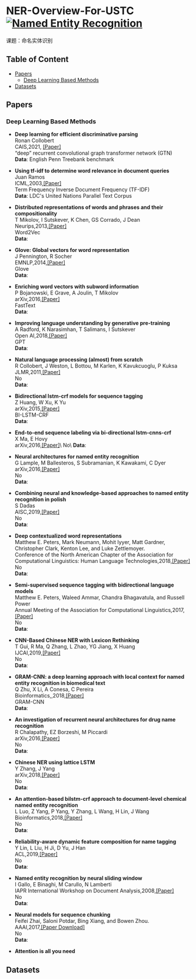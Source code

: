 # NER-Overview-For-USTC [![Named Entity Recognition](https://cdn.rawgit.com/sindresorhus/awesome/d7305f38d29fed78fa85652e3a63e154dd8e8829/media/badge.svg)]()

课题：命名实体识别

## Table of Content

* [Papers](#papers)
	* [Deep Learning Based Methods](#deep-learn)
* [Datasets](#datasets)

## <a name="papers"></a> Papers
### <a name="deep-learn"></a> Deep Learning Based Methods
* **Deep learning for efficient discriminative parsing**\
Ronan Collobert \
CAIS,2021, [[Paper]](http://proceedings.mlr.press/v15/collobert11a/collobert11a.pdf) \
“deep” recurrent convolutional graph transformer network (GTN)\
**Data**: English Penn Treebank benchmark 

* **Using tf-idf to determine word relevance in document queries**\
Juan Ramos\
ICML,2003,[[Paper]](https://citeseerx.ist.psu.edu/document?repid=rep1&type=pdf&doi=b3bf6373ff41a115197cb5b30e57830c16130c2c)\
Term Frequency Inverse Document Frequency (TF-IDF) \
**Data**: LDC's United Nations Parallel Text Corpus 

* **Distributed representations of words and phrases and their compositionality**\
T Mikolov, I Sutskever, K Chen, GS Corrado, J Dean\
Neurips,2013,[[Paper]](https://proceedings.neurips.cc/paper/2013/file/9aa42b31882ec039965f3c4923ce901b-Paper.pdf)\
Word2Vec\
**Data**: 

* **Glove: Global vectors for word representation**\
J Pennington, R Socher \
EMNLP,2014,[[Paper]](https://aclanthology.org/D14-1162.pdf)\
Glove\
**Data**: 

* **Enriching word vectors with subword information**\
P Bojanowski, E Grave, A Joulin, T Mikolov \
arXiv,2016,[[Paper]](https://watermark.silverchair.com/tacl_a_00051.pdf?token=AQECAHi208BE49Ooan9kkhW_Ercy7Dm3ZL_9Cf3qfKAc485ysgAAA0UwggNBBgkqhkiG9w0BBwagggMyMIIDLgIBADCCAycGCSqGSIb3DQEHATAeBglghkgBZQMEAS4wEQQM0pRH-n0SqGDKAqtmAgEQgIIC-GdURUK9eV68GnUGW1DbwNs43Z4i8CmnShgAGkFOuc1Tn6q77raZoA2PUYeCL8GgCJuyo6tPhgl676lm5X_8MuSgERORCKjpvpxVo_pAn-ReBClQINiLw8SX5BtsyDHe676OP5_1HDZOvgnJmxitwe9T8m7semHulpGi0RmPEBODEAoR7fT2Yw6SsN-rTvdBKPHmDDT9bfbcURhPGOz3AYjKVmpEdqPdMtStFKxUmEnpZrjRlhnN_VKEc16CutXYo7MbPFlRJ43E-V8kNre_UntTp36168wipjd27kUU2rDxilHouHXnpbooG_oBECGTyjeS1Y2q5AQLTS2c65o3dJbGKb2lj2-teTXA9iatzXv26E9Cye8e9lFuA2aenirCb-PgQQGhEYHIc0HRRuVXM5ZdKltN5se_aF5spqHbgwFUIs6XFFJk5OHQMa2Rfs5qZZLfy7Bpm6uzY3ngqcWkee13WJuXfMM46fxHnd_2HvKxUVm8chHSL0L98fc4ZmZuwPjt2cmJLOU2jmy7YD1TSyShgZmnIrpYog0Mww1jiUmo2qTmC4VcO2uH5z3PE_fXMJKNNfuKWuEfm5oFZ6vvXG9qP2mVYr8xtBnBN62SMJIoeMLeSSpRw1tUPXGLAbCYEyOCr2IcImMrbr36rkdRM6i505gpdUVCD9JqFgA3ulNTLTl6qzqxiEaqxcnrDr1jDEezKlZpYm4EfjyOfydOs6wthiGLi_4Y2DvXlXRuqMiQrjGRDyvmpl2b9OoIz_lCryuGoUHksoGcRUraRHU2sY9Sp5yHNk-Oe-UcQG6SxwDACuP4aLJkMteeF-1Wo92BkYCwiL6YQnOIoJMfPQPWgItm_ucNh9gqeEFcFFuDrmV4WnawkNpu7K98TirXsAeVhhFD2emlij1f1xrTu6t5OEIyT4nqM3Cj1_rlVje1mU7EAXu6RSOm3DwhIGhZWZNIVIs28OHmGv0BlrlQFlVoWYQUUE5IHIq4mu8jvn8l3-Clk9ixI_OBFM0)\
FastText\
**Data**: 

* **Improving language understanding by generative pre-training**\
A Radford, K Narasimhan, T Salimans, I Sutskever \
Open AI,2018,[[Paper]](https://aclanthology.org/D14-1162.pdf)\
GPT\
**Data**: 

* **Natural language processing (almost) from scratch**\
R Collobert, J Weston, L Bottou, M Karlen, K Kavukcuoglu, P Kuksa \
JLMR,2011,[[Paper]](https://www.jmlr.org/papers/volume12/collobert11a/collobert11a.pdf)\
No\
**Data**: 

* **Bidirectional lstm-crf models for sequence tagging**\
Z Huang, W Xu, K Yu \
arXiv,2015,[[Paper]](https://arxiv.org/pdf/1508.01991.pdf)\
BI-LSTM-CRF\
**Data**: 

* **End-to-end sequence labeling via bi-directional lstm-cnns-crf**\
X Ma, E Hovy \
arXiv,2016,[[Paper]](https://arxiv.org/pdf/1603.01354.pdf')\
No\
**Data**: 

* **Neural architectures for named entity recognition**\
G Lample, M Ballesteros, S Subramanian, K Kawakami, C Dyer \
arXiv,2016,[[Paper]](https://arxiv.org/pdf/1603.01360.pdf)\
No\
**Data**: 

* **Combining neural and knowledge-based approaches to named entity recognition in polish**\
S Dadas \
AISC,2019,[[Paper]](https://arxiv.org/pdf/1811.10418)\
No\
**Data**: 

* **Deep contextualized word representations**\
Matthew E. Peters, Mark Neumann, Mohit Iyyer, Matt Gardner, Christopher Clark, Kenton Lee, and Luke Zettlemoyer. \
Conference of the North American Chapter of the Association for Computational Linguistics: Human Language Technologies,2018,[[Paper]](https://aclanthology.org/N18-1202.pdf)\
No\
**Data**: 

* **Semi-supervised sequence tagging with bidirectional language models**\
Matthew E. Peters, Waleed Ammar, Chandra Bhagavatula, and Russell Power \
Annual Meeting of the Association for Computational Linguistics,2017,[[Paper]](https://aclanthology.org/P17-1161.pdf)\
No\
**Data**: 

* **CNN-Based Chinese NER with Lexicon Rethinking**\
T Gui, R Ma, Q Zhang, L Zhao, YG Jiang, X Huang \
IJCAI,2019,[[Paper]](https://www.ijcai.org/Proceedings/2019/0692.pdf)\
No\
**Data**: 

* **GRAM-CNN: a deep learning approach with local context for named entity recognition in biomedical text**\
Q Zhu, X Li, A Conesa, C Pereira \
Bioinformatics,,2018,[[Paper]](https://watermark.silverchair.com/bioinformatics_34_9_1547.pdf?token=AQECAHi208BE49Ooan9kkhW_Ercy7Dm3ZL_9Cf3qfKAc485ysgAAA3wwggN4BgkqhkiG9w0BBwagggNpMIIDZQIBADCCA14GCSqGSIb3DQEHATAeBglghkgBZQMEAS4wEQQMnpd9_PXtBVCJQjwMAgEQgIIDL4OdHFGTt_YfIGQbrudN_w8hzzBvVzRoPIdWS2uAB2WHNKaKwSpd42NaB6gSGD1TDwuqO0KwOtf3veBuabDed2mQLYmZ1CuUvRFR7_fgKufSBa5orj_af4ywwYQVJp_8QF7Swf_4YnIdBY-mwUN1wOfYdxKPLGve2013IDwJ51EEjxEK4dCdMsAqeEEWy71XcUAs6JiDwADBYmp3KTsHCMcQn4r1jBC2KhgBkr9eVRJWdxQKlf3kjiPyxOK6SP_-mJSBd7OgTZWVow2Y-7sMqcsvtFn0ElmBStr5lJanzCQkofK0RyLbSImfIbDydHBv9wJx3F3FDav1JCvILNqRiiWQbKcRXRm-ruk_fVFDo-J_9Ign4lkoqshAYq7nG361YvgFQrIdr1t0P0bunob6vT8xYOMyi3odL0-joJmSA4Ij9GI61ioUoDAjlpHy11RovbYzwKEQtMSuGrGHDJGss5xBNF2LsvfYCqtxFgiDXFQKiS-xVa91nFxZUfZdJQQ3YCj2NWo82rcSoA8w-PX11ID9GG76NE3ICADmqLjDVr9gvOQB5Xp354_AFSTug2vP8VljWgHlk9X14qbJEnEZJJ97AInw9mCKu0SM1g2v-TU8sEOkPlDu75UZNwWsfhII-dxDBqqqEe-Fl1ch7K6SoGTxl2QMQeunqjy2KjnCfwiJ4ZZEWQoU-uVqRwlK03lqZ-RG-Xwkh97ocYIdsfLiantIuawKEMAKWjHJgnBkmiOZW3B3JN3Vt6sFikmbv8SnDBaxp1xVgSdEzNk0kPlmCsRT2sMZJ156IVJ1M6O75R5IwBzVADLKyZJ05jQ7VX6n6Zvg4bLr0xrGjoUkGutuAZsOA8--eR9i2aTfvQw2McBsBwuUyv-IRNL0cF7RXAh8iTp3Znb-iK-Jh9Zz5nvIzR4aXub-vSsTVrpFAnrs4U2MVmAxZr-jJ694ibKeifh4eiG8aAGenOcmX04bFJy52UDIeorD6NKiAIcsVyPm2jAuu6GKjpAtFqRrufM_LQcM09ja47z_G1-acBfAdmCkNjOHZDBq_kCV8ymgwTzX40h7YQcsX-djmdzsB1d63j30)\
GRAM-CNN\
**Data**: 



* **An investigation of recurrent neural architectures for drug name recognition**\
R Chalapathy, EZ Borzeshi, M Piccardi \
arXiv,2016,[[Paper]](https://arxiv.org/pdf/1609.07585) \
No\
**Data**: 

* **Chinese NER using lattice LSTM**\
Y Zhang, J Yang \
arXiv,2018,[[Paper]](https://arxiv.org/pdf/1805.02023.pdf) \
No\
**Data**: 

* **An attention-based bilstm-crf approach to document-level chemical named entity recognition** \
L Luo, Z Yang, P Yang, Y Zhang, L Wang, H Lin, J Wang \
Bioinformatics,2018,[[Paper]](https://watermark.silverchair.com/bioinformatics_34_8_1381.pdf?token=AQECAHi208BE49Ooan9kkhW_Ercy7Dm3ZL_9Cf3qfKAc485ysgAAA3wwggN4BgkqhkiG9w0BBwagggNpMIIDZQIBADCCA14GCSqGSIb3DQEHATAeBglghkgBZQMEAS4wEQQM5qaQGrl4wed2D6lLAgEQgIIDL8WzJxQMDImTBwQh1uyPw0dwacSQRzqBl6yRXc8pno9LX7tUZ9f590krVPUdlGhUV3RWCkJwnz9R2G3w9oUhN4utXQQeZRUFKCQcszc_2jNOo-fa60G3Pc5vw6MbtVBkjaxKEWIoGZHvfPKFns2xOggXSIlbxfuKwLY-icpgXdp_vMu6ZKQgjX8KPZqqdNyfnLmjwGg_CbYhem0KXrAjSbkoCe24bSNZjUr6Millz_UaifqmImrrAeSW44k182EfA8-fObzVYTRnHQxQzspmdAhKlSiMu9eLWuQxfQNPsQ_iV5FCHQ23hdzxKJfRIOepHM7v0q-ColZGV7-cgZR9rnhtfiagkqS8h3nIVaxf-lKtU1EsvQSM4rUeXh5-CXy8OHw_V_IFin1nVN_R_mWLbTxkIsJdo4Y1GUKH3lbQ99KTE1Uq5KcITFW2LWQIvLbewJ_ww7kouzrRWT6uUXoIkDlA2oj9ouwENQAAHtk-faJcI-xqHu0WNol1bbsv4RLBEJ1mGyhU894pk9Pg6r4qfHkA5yHmP_QNomJjtnt9Gj1rnzeBTHsar_bDe5b5Yh18vDxZ-WhNAZ6oDvmOq_BsbEgP0nALxj6s-tSZgOPMf4-PWmilfbDrfeYoO9urFTqvfMbY1O1qf1XNGW6x5O71XmIrHfkRWnFm6D_-AbsqVfyQXUi_JrCo_wf5AnS3J2cXDBwQgLOisoWgHUOxC8u49HzcQVey5-MnNZ8YdTDdMt_PWapwo5UqwMscpX2PTw2RXpou-UuFmWpyNKDDlF68Yit4rcw6RfrRJKsGBeyKD-sCQ2JqCWyq-1_GXVpeoq_foAD-ShSkzvepKiqoaKVhZ3pp6VFGviM5MPvxPAxCXvvTK7oj2Zap3JkzHuF1aSUhBYbcGwqqGTjTRQtkluXz-8UBiW1Un4kqLZdKqAWqktngWtZ8SJHbfN0xQWYEnR2ktNpydsviw6zA0qqwl6GI31UwxMiVbIXpYQkLnoa1dw9lfSSqZJt5TSBJpRaqFVJRCpPRd9HBVGYIyX8-Dq9bkybrVRA8eX1SAnWjpHi0WKUX6giHS6dxD-0n-RCEOJQu) \
No\
**Data**: 

* **Reliability-aware dynamic feature composition for name tagging** \
Y Lin, L Liu, H Ji, D Yu, J Han \
ACL,2019,[[Paper]](https://aclanthology.org/P19-1016.pdf) \
No\
**Data**: 

* **Named entity recognition by neural sliding window** \
I Gallo, E Binaghi, M Carullo, N Lamberti \
IAPR International Workshop on Document Analysis,2008,[[Paper]](https://aclanthology.org/P19-1016.pdf) \
No\
**Data**: 

* **Neural models for sequence chunking**\
Feifei Zhai, Saloni Potdar, Bing Xiang, and Bowen Zhou. \
AAAI,2017,[[Paper Download]](https://ojs.aaai.org/index.php/AAAI/article/view/10995/10854) \
No\
**Data**: 

* **Attention is all you need**

## <a name="datasets"></a> Datasets
